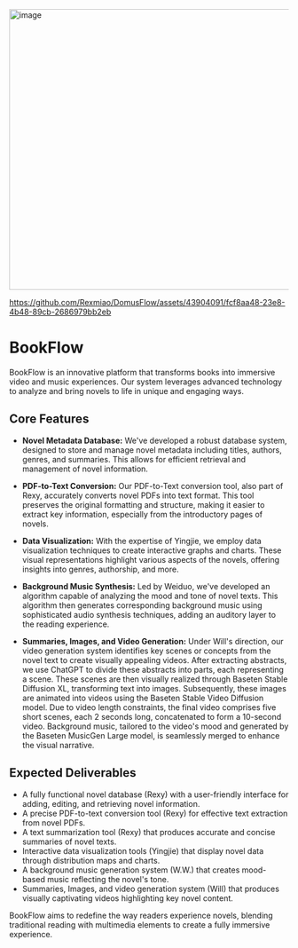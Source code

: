 <img width="506" alt="image" src="https://github.com/Rexmiao/DomusFlow/assets/35504986/3069dc81-5d63-4281-bce0-85876f1b8f9a">


https://github.com/Rexmiao/DomusFlow/assets/43904091/fcf8aa48-23e8-4b48-89cb-2686979bb2eb



# BookFlow

BookFlow is an innovative platform that transforms books into immersive video and music experiences. Our system leverages advanced technology to analyze and bring novels to life in unique and engaging ways.

## Core Features

- **Novel Metadata Database:** We've developed a robust database system, designed to store and manage novel metadata including titles, authors, genres, and summaries. This allows for efficient retrieval and management of novel information.

- **PDF-to-Text Conversion:** Our PDF-to-Text conversion tool, also part of Rexy, accurately converts novel PDFs into text format. This tool preserves the original formatting and structure, making it easier to extract key information, especially from the introductory pages of novels.

- **Data Visualization:** With the expertise of Yingjie, we employ data visualization techniques to create interactive graphs and charts. These visual representations highlight various aspects of the novels, offering insights into genres, authorship, and more.

- **Background Music Synthesis:** Led by Weiduo, we've developed an algorithm capable of analyzing the mood and tone of novel texts. This algorithm then generates corresponding background music using sophisticated audio synthesis techniques, adding an auditory layer to the reading experience.

- **Summaries, Images, and Video Generation:** Under Will's direction, our video generation system identifies key scenes or concepts from the novel text to create visually appealing videos. After extracting abstracts, we use ChatGPT to divide these abstracts into parts, each representing a scene. These scenes are then visually realized through Baseten Stable Diffusion XL, transforming text into images. Subsequently, these images are animated into videos using the Baseten Stable Video Diffusion model. Due to video length constraints, the final video comprises five short scenes, each 2 seconds long, concatenated to form a 10-second video. Background music, tailored to the video's mood and generated by the Baseten MusicGen Large model, is seamlessly merged to enhance the visual narrative.

## Expected Deliverables

- A fully functional novel database (Rexy) with a user-friendly interface for adding, editing, and retrieving novel information.
- A precise PDF-to-text conversion tool (Rexy) for effective text extraction from novel PDFs.
- A text summarization tool (Rexy) that produces accurate and concise summaries of novel texts.
- Interactive data visualization tools (Yingjie) that display novel data through distribution maps and charts.
- A background music generation system (W.W.) that creates mood-based music reflecting the novel's tone.
- Summaries, Images, and video generation system (Will) that produces visually captivating videos highlighting key novel content.

BookFlow aims to redefine the way readers experience novels, blending traditional reading with multimedia elements to create a fully immersive experience.
